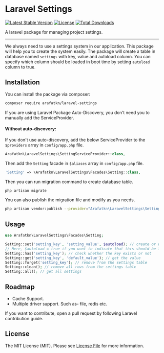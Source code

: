 # Laravel Settings

[![Latest Stable Version](https://poser.pugx.org/arafatkn/laravel-settings/v)](//packagist.org/packages/arafatkn/laravel-settings)
[![License](https://poser.pugx.org/arafatkn/laravel-settings/license)](//packagist.org/packages/arafatkn/laravel-settings)
[![Total Downloads](https://poser.pugx.org/arafatkn/laravel-settings/downloads)](//packagist.org/packages/arafatkn/laravel-settings)

A laravel package for managing project settings.

---
We always need to use a settings system in our application. This package will help you to create the system easily.
The package will create a table in database named `settings` with key, value and autoload column. You can specify which column should be loaded in boot time by setting `autoload` column to true.

## Installation

You can install the package via composer:

```bash
composer require arafatkn/laravel-settings
```

If you are using Laravel Package Auto-Discovery, you don't need you to manually add the ServiceProvider.

#### Without auto-discovery:

If you don't use auto-discovery, add the below ServiceProvider to the `$providers` array in `config/app.php` file.

```php
Arafatkn\LaravelSettings\SettingServiceProvider::class,
```

Then add the `Setting` facade in `$aliases` array in `config/app.php` file.

```php
'Setting' => \Arafatkn\LaravelSettings\Facades\Setting::class,
```

Then you can run migration command to create database table.

```bash
php artisan migrate
```

You can also publish the migration file and modify as you needs.

```bash
php artisan vendor:publish --provider="Arafatkn\LaravelSettings\SettingServiceProvider"
```

## Usage

```php
use Arafatkn\LaravelSettings\Facades\Setting;

Setting::set('setting_key', 'setting_value', $autoload); // create or update
// Here, $autoload = true if you want to indicate that this should be loaded by default.
Setting::has('setting_key'); // check whether the key exists or not
Setting::get('setting_key', 'default_value'); // get the value
Setting::forget('setting_key'); // remove from the settings table
Setting::clean(); // remove all rows from the settings table
Setting::all(); // get all settings
```

## Roadmap

- Cache Support.
- Multiple driver support. Such as- file, redis etc.

If you want to contribute, open a pull request by following Laravel contribution guide.

## License

The MIT License (MIT). Please see [License File](LICENSE) for more information.